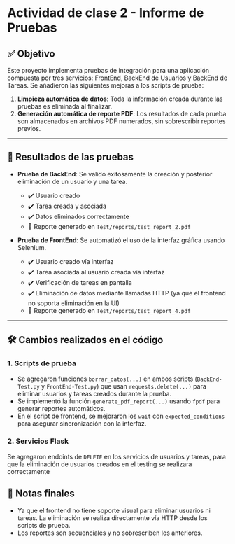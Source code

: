 # Actividad de clase 2 - Informe de Pruebas

## ✅ Objetivo

Este proyecto implementa pruebas de integración para una aplicación compuesta por tres servicios: FrontEnd, BackEnd de Usuarios y BackEnd de Tareas. Se añadieron las siguientes mejoras a los scripts de prueba:

1. **Limpieza automática de datos**: Toda la información creada durante las pruebas es eliminada al finalizar.
2. **Generación automática de reporte PDF**: Los resultados de cada prueba son almacenados en archivos PDF numerados, sin sobrescribir reportes previos.

---

## 🧪 Resultados de las pruebas

- **Prueba de BackEnd**: Se validó exitosamente la creación y posterior eliminación de un usuario y una tarea.  
  - ✔️ Usuario creado
  - ✔️ Tarea creada y asociada
  - ✔️ Datos eliminados correctamente
  - 📄 Reporte generado en `Test/reports/test_report_2.pdf`

- **Prueba de FrontEnd**: Se automatizó el uso de la interfaz gráfica usando Selenium.  
  - ✔️ Usuario creado vía interfaz
  - ✔️ Tarea asociada al usuario creada vía interfaz
  - ✔️ Verificación de tareas en pantalla
  - ✔️ Eliminación de datos mediante llamadas HTTP (ya que el frontend no soporta eliminación en la UI)
  - 📄 Reporte generado en `Test/reports/test_report_4.pdf`

---

## 🛠️ Cambios realizados en el código

### 1. **Scripts de prueba**
- Se agregaron funciones `borrar_datos(...)` en ambos scripts (`BackEnd-Test.py` y `FrontEnd-Test.py`) que usan `requests.delete(...)` para eliminar usuarios y tareas creados durante la prueba.
- Se implementó la función `generate_pdf_report(...)` usando `fpdf` para generar reportes automáticos.
- En el script de frontend, se mejoraron los `wait` con `expected_conditions` para asegurar sincronización con la interfaz.

### 2. **Servicios Flask**
Se agregaron endoints de `DELETE` en los servicios de usuarios y tareas, para que la eliminación de usuarios creados en el testing se realizara correctamente

## 📌 Notas finales
- Ya que el frontend no tiene soporte visual para eliminar usuarios ni tareas. La eliminación se realiza directamente vía HTTP desde los scripts de prueba.
- Los reportes son secuenciales y no sobrescriben los anteriores.